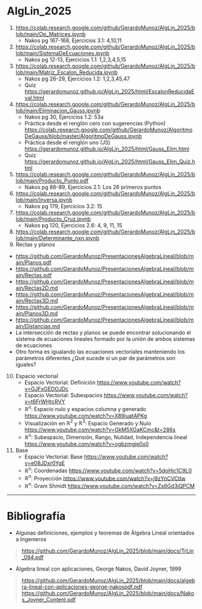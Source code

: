 # AlgLin_2025
1. https://colab.research.google.com/github/GerardoMunoz/AlgLin_2025/blob/main/Op_Matrices.ipynb
   * Nakos pg 167-168, Ejercicios 3.1: 4,10,11
3. https://colab.research.google.com/github/GerardoMunoz/AlgLin_2025/blob/main/SistemaDeEcuaciones.ipynb
   * Nakos pg 12-13, Ejercicios 1.1: 1,2,3,4,5,15
5. https://colab.research.google.com/github/GerardoMunoz/AlgLin_2025/blob/main/Matriz_Escalon_Reducida.ipynb
   * Nakos pg 26-29, Ejercicios 1.2: 1,2,3,45,47
   * Quiz https://gerardomunoz.github.io/AlgLin_2025/html/EscalonReducidaEval.html
4. https://colab.research.google.com/github/GerardoMunoz/AlgLin_2025/blob/main/Eliminacion_Gauss.ipynb
   * Nakos pg 30, Ejercicios 1.2: 53a
   * Práctica desde el renglón cero con sugerencias (Python) https://colab.research.google.com/github/GerardoMunoz/AlgoritmoDeGauss/blob/master/AlgoritmoDeGauss.ipynb
   * Práctica desde el renglón uno  (JS) https://gerardomunoz.github.io/AlgLin_2025/html/Gauss_Elim.html
   * Quiz https://gerardomunoz.github.io/AlgLin_2025/html/Gauss_Elim_Quiz.html
5. https://colab.research.google.com/github/GerardoMunoz/AlgLin_2025/blob/main/Producto_Punto.pdf
   * Nakos pg 88-89, Ejercicios 2.1: Los 26 primeros puntos
6. https://colab.research.google.com/github/GerardoMunoz/AlgLin_2025/blob/main/Inversa.ipynb
   * Nakos pg 179, Ejercicios 3.2: 15
7. https://colab.research.google.com/github/GerardoMunoz/AlgLin_2025/blob/main/Producto_Cruz.ipynb
   * Nakos pg 120, Ejercicios 2.6: 4, 9, 11, 15 
8. https://colab.research.google.com/github/GerardoMunoz/AlgLin_2025/blob/main/Determinante_nxn.ipynb
9. Rectas y planos
  * https://github.com/GerardoMunoz/PresentacionesAlgebraLineal/blob/main/Planos.pdf
  * https://github.com/GerardoMunoz/PresentacionesAlgebraLineal/blob/main/Rectas.pdf
  * https://github.com/GerardoMunoz/PresentacionesAlgebraLineal/blob/main/Rectas2D.md
  * https://github.com/GerardoMunoz/PresentacionesAlgebraLineal/blob/main/Rectas3D.md
  * https://github.com/GerardoMunoz/PresentacionesAlgebraLineal/blob/main/Planos3D.md
  * https://github.com/GerardoMunoz/PresentacionesAlgebraLineal/blob/main/Distancias.md
  * La intersección de rectas y planos se puede encontrar solucionando el sistema de ecuaciones lineales formado por la unión de ambos sistemas de ecuaciones
  * Otro forma es igualando las ecuaciones vectoriales manteniendo los parámetros diferentes ¿Qué sucede si un par de parámetros son iguales?
10. Espacio vectorial
    * Espacio Vectorial: Definición https://www.youtube.com/watch?v=GJFxGEDOJDc
    * Espacio Vectorial: Subespacios https://www.youtube.com/watch?v=t6FrWHtcRVY
    * $\mathbb{R}^n$: Espacio nulo y espacios columna y generado https://www.youtube.com/watch?v=X89iuatAPKg
    * Visualización en $\mathbb{R}^2$ y $\mathbb{R}^3$: Espacio Generado y Nulo https://www.youtube.com/watch?v=GkM5XGaKCmc&t=286s
    * $\mathbb{R}^n$: Subespacio, Dimensión, Rango, Nulidad, Independencia lineal https://www.youtube.com/watch?v=ogbzmgje0x0
11. Base
    * Espacio Vectorial: Base https://www.youtube.com/watch?v=e08JDxr0YgE
    * $\mathbb{R}^n$: Coordenadas https://www.youtube.com/watch?v=5doHic1C9L0
    * $\mathbb{R}^n$: Proyección https://www.youtube.com/watch?v=j9zYnCVCtlw
    * $\mathbb{R}^n$: Gram Shmidt https://www.youtube.com/watch?v=Zs6Gd3iQPCM
  
  
  
---
# Bibliografía
* Algunas definiciones, ejemplos y teoremas de Álgebra Lineal orientados a
Ingenieros
> https://github.com/GerardoMunoz/AlgLin_2025/blob/main/docs/TrLin_084.pdf

* Álgebra lineal con aplicaciones, George Nakos, David Joyner, 1999
> https://github.com/GerardoMunoz/AlgLin_2025/blob/main/docs/algebra-lineal-con-aplicaciones-george-nakospdf.pdf
> https://github.com/GerardoMunoz/AlgLin_2025/blob/main/docs/Nakos_Joyner_Content.pdf
